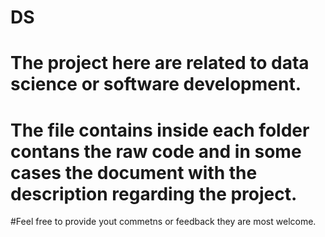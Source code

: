 # DS
# The project here are related to data science or software development.
# The file  contains inside each folder contans the raw code and in some cases the document with the description regarding the project.

#Feel free to provide yout commetns or feedback they are most welcome.
